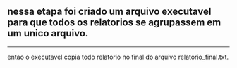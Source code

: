 ## nessa etapa foi criado um arquivo executavel para que todos os relatorios se agrupassem em um unico arquivo.
---
entao o executavel copia todo relatorio no final do arquivo relatorio_final.txt.
